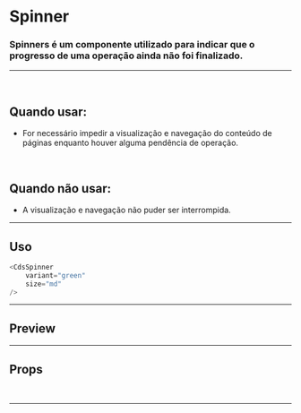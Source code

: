# Spinner

### Spinners é um componente utilizado para indicar que o progresso de uma operação ainda não foi finalizado.
---
<br>

## Quando usar:
- For necessário impedir a visualização e navegação do conteúdo de páginas enquanto houver alguma pendência de operação.

<br>

## Quando não usar:
- A visualização e navegação não puder ser interrompida.

---

## Uso

```js
<CdsSpinner
	variant="green"
	size="md"
/>
```

---

## Preview

<PreviewBuilder
	:args
	component="CdsSpinner"
/>

---

## Props

<APITable
	name="CdsSpinner"
	section="props"
/>
<br>

---

<script setup>
import { ref } from 'vue';
import CdsSpinner from '@/components/Spinner.vue';

const args = ref({
	delay: 1000,
});
</script>
